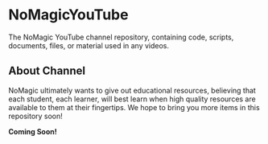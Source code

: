 # NoMagicYouTube
The NoMagic YouTube channel repository, containing code, scripts, documents, files, or material used in any videos. 

## About Channel
NoMagic ultimately wants to give out educational resources, believing that each student, each learner, will best learn 
when high quality resources are available to them at their fingertips. We hope to bring you more items in this repository soon!

**Coming Soon!**
